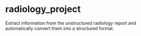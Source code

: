 # radiology_project
Extract information from the unstructured radiology report and automatically convert them into a structured format.
